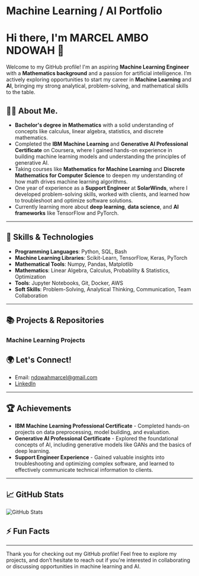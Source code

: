 # Machine Learning / AI Portfolio 
# Hi there, I'm MARCEL AMBO NDOWAH 👋

Welcome to my GitHub profile! I'm an aspiring **Machine Learning Engineer** with a **Mathematics background** and a passion for artificial intelligence. I’m actively exploring opportunities to start my career in **Machine Learning** and **AI**, bringing my strong analytical, problem-solving, and mathematical skills to the table.

## 🧑‍💻 About Me.
+ **Bachelor's degree in Mathematics** with a solid understanding of concepts like calculus, linear algebra, statistics, and discrete mathematics.
+ Completed the **IBM Machine Learning** and **Generative AI Professional Certificate** on Coursera, where I gained hands-on experience in building machine learning models and understanding the principles of generative AI.
+ Taking courses like **Mathematics for Machine Learning** and **Discrete Mathematics for Computer Science** to deepen my understanding of how math drives machine learning algorithms.
+ One year of experience as a **Support Engineer** at **SolarWinds**, where I developed problem-solving skills, worked with clients, and learned how to troubleshoot and optimize software solutions.
+ Currently learning more about **deep learning**, **data science**, and **AI frameworks** like TensorFlow and PyTorch.
---

## 🚀 Skills & Technologies
+ **Programming Languages**: Python, SQL, Bash
+ **Machine Learning Libraries**: Scikit-Learn, TensorFlow, Keras, PyTorch
+ **Mathematical Tools**: Numpy, Pandas, Matplotlib
+ **Mathematics**: Linear Algebra, Calculus, Probability & Statistics, Optimization
+ **Tools**: Jupyter Notebooks, Git, Docker, AWS
+ **Soft Skills**: Problem-Solving, Analytical Thinking, Communication, Team Collaboration
---

## 📚 Projects & Repositories

### **Machine Learning Projects**

## 🌍 Let's Connect!
 - Email: ndowahmarcel@gmail.com
 - [LinkedIn](https://www.linkedin.com/in/marcelndowah/)
---

## 🏆 Achievements
+ **IBM Machine Learning Professional Certificate** - Completed hands-on projects on data preprocessing, model building, and evaluation.
+ **Generative AI Professional Certificate** - Explored the foundational concepts of AI, including generative models like GANs and the basics of deep learning.
+ **Support Engineer Experience** - Gained valuable insights into troubleshooting and optimizing complex software, and learned to effectively communicate technical information to clients.
---

## 📈 GitHub Stats
![GitHub Stats](https://github-readme-stats.vercel.app/api?username=marcndo&show_icons=true&hide_title=true&count_private=true&hide=prs&theme=radical)

## ⚡ Fun Facts

---

Thank you for checking out my GitHub profile! Feel free to explore my projects, and don’t hesitate to reach out if you're interested in collaborating or discussing opportunities in machine learning and AI.

